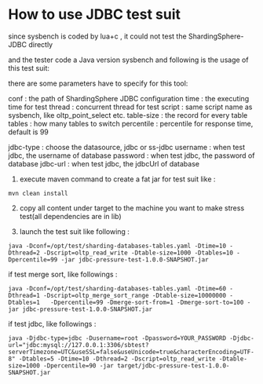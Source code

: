 # How to use JDBC test suit

since sysbench is coded by lua+c , it could not test the ShardingSphere-JDBC directly

and the tester code a Java version sysbench and following is the usage of this test suit:

there are some parameters have to specify for this tool:

conf : the path of ShardingSphere JDBC configuration
time : the executing time for test
thread : concurrent thread for test
script : same script name as sysbench, like oltp_point_select etc.
table-size : the record for every table
tables : how many tables to switch
percentile : percentile for response time, default is 99

jdbc-type : choose the datasource, jdbc or ss-jdbc
username : when test jdbc, the username of database
password : when test jdbc, the password of database
jdbc-url : when test jdbc, the jdbcUrl of database

1. execute maven command to create a fat jar for test suit like :
```shell
mvn clean install
```

2. copy all content under target to the machine you want to make stress test(all dependencies are in lib)

3. launch the test suit like following :

```shell
java -Dconf=/opt/test/sharding-databases-tables.yaml -Dtime=10 -Dthread=2 -Dscript=oltp_read_write -Dtable-size=1000 -Dtables=10 -Dpercentile=99 -jar jdbc-pressure-test-1.0.0-SNAPSHOT.jar 
```

if test merge sort, like followings :
```shell
java -Dconf=/opt/test/sharding-databases-tables.yaml -Dtime=60 -Dthread=1 -Dscript=oltp_merge_sort_range -Dtable-size=10000000 -Dtables=1   -Dpercentile=99 -Dmerge-sort-from=1 -Dmerge-sort-to=100 -jar jdbc-pressure-test-1.0.0-SNAPSHOT.jar

```
if test jdbc, like followings :
```shell
java -Djdbc-type=jdbc -Dusername=root -Dpassword=YOUR_PASSWORD -Djdbc-url="jdbc:mysql://127.0.0.1:3306/sbtest?serverTimezone=UTC&useSSL=false&useUnicode=true&characterEncoding=UTF-8" -Dtables=5 -Dtime=10 -Dthread=2 -Dscript=oltp_read_write -Dtable-size=1000 -Dpercentile=90 -jar target/jdbc-pressure-test-1.0.0-SNAPSHOT.jar
```
